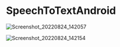 # SpeechToTextAndroid

![Screenshot_20220824_142057](https://user-images.githubusercontent.com/42431637/186386230-ee1fc956-d588-4478-b35d-1105b3a55a59.png)


![Screenshot_20220824_142154](https://user-images.githubusercontent.com/42431637/186386285-9ab14d1a-116f-4d14-bcd7-62364185796f.png)

